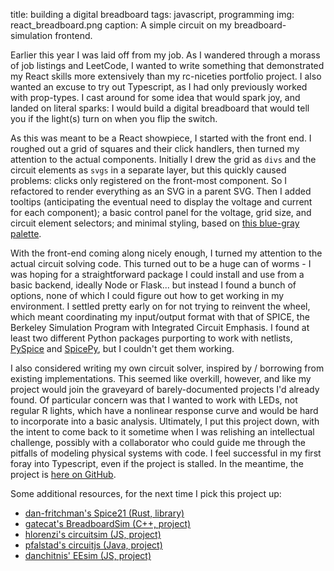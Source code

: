 title: building a digital breadboard
tags: javascript, programming
img: react_breadboard.png
caption: A simple circuit on my breadboard-simulation frontend.

Earlier this year I was laid off from my job. As I wandered through a morass of job listings and LeetCode, I wanted to write something that demonstrated my React skills more extensively than my rc-niceties portfolio project. I also wanted an excuse to try out Typescript, as I had only previously worked with prop-types. I cast around for some idea that would spark joy, and landed on literal sparks: I would build a digital breadboard that would tell you if the light(s) turn on when you flip the switch.

As this was meant to be a React showpiece, I started with the front end. I roughed out a grid of squares and their click handlers, then turned my attention to the actual components. Initially I drew the grid as `divs` and the circuit elements as `svgs` in a separate layer, but this quickly caused problems: clicks only registered on the front-most component. So I refactored to render everything as an SVG in a parent SVG. Then I added tooltips (anticipating the eventual need to display the voltage and current for each component); a basic control panel for the voltage, grid size, and circuit element selectors; and minimal styling, based on [this blue-gray palette](https://palettes.shecodes.io/palettes/1448#palette). 

With the front-end coming along nicely enough, I turned my attention to the actual circuit solving code. This turned out to be a huge can of worms - I was hoping for a straightforward package I could install and use from a basic backend, ideally Node or Flask... but instead I found a bunch of options, none of which I could figure out how to get working in my environment. I settled pretty early on for not trying to reinvent the wheel, which meant coordinating my input/output format with that of SPICE, the Berkeley Simulation Program with Integrated Circuit Emphasis. I found at least two different Python packages purporting to work with netlists, [PySpice](https://github.com/PySpice-org/PySpice) and [SpicePy](https://github.com/giaccone/SpicePy), but I couldn't get them working. 

I also considered writing my own circuit solver, inspired by / borrowing from existing implementations. This seemed like overkill, however, and like my project would join the graveyard of barely-documented projects I'd already found. Of particular concern was that I wanted to work with LEDs, not regular R lights, which have a nonlinear response curve and would be hard to incorporate into a basic analysis. Ultimately, I put this project down, with the intent to come back to it sometime when I was relishing an intellectual challenge, possibly with a collaborator who could guide me through the pitfalls of modeling physical systems with code. I feel successful in my first foray into Typescript, even if the project is stalled. In the meantime, the project is [here on GitHub](https://github.com/christalee/react-breadboard).

Some additional resources, for the next time I pick this project up:

* [dan-fritchman's Spice21 (Rust, library)](https://github.com/dan-fritchman/Spice21)
* [gatecat's BreadboardSim (C++, project)](https://github.com/gatecat/BreadboardSim)
* [hlorenzi's circuitsim (JS, project)](https://github.com/hlorenzi/circuitsim/tree/master)
* [pfalstad's circuitjs (Java, project)](https://github.com/pfalstad/circuitjs1/tree/master)
* [danchitnis' EEsim (JS, project)](https://github.com/danchitnis/EEsim/tree/main)